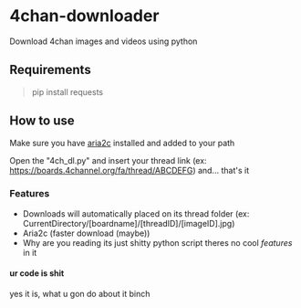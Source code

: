 # 4chan-downloader
 Download 4chan images and videos using python

## Requirements
 > pip install requests

## How to use
 Make sure you have [aria2c](https://github.com/aria2/aria2/releases/tag/release-1.35.0) installed and added to your path 

 Open the "4ch_dl.py" and insert your thread link (ex: https://boards.4channel.org/fa/thread/ABCDEFG)
 and... that's it


### Features

 * Downloads will automatically placed on its thread folder (ex: CurrentDirectory/[boardname]/[threadID]/[imageID].jpg)
 * Aria2c (faster download (maybe))
 * Why are you reading its just shitty python script theres no cool _features_ in it



#### ur code is shit
 yes it is, what u gon do about it binch

